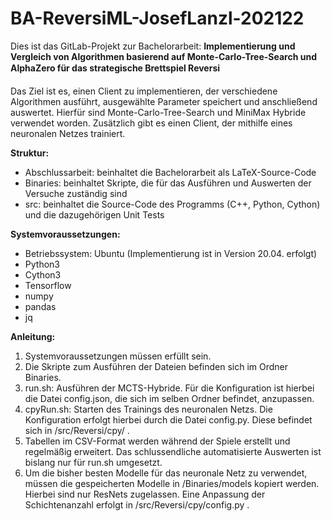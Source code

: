 # BA-ReversiML-JosefLanzl-202122

Dies ist das GitLab-Projekt zur Bachelorarbeit:
**Implementierung und Vergleich von Algorithmen basierend auf Monte-Carlo-Tree-Search und AlphaZero für das strategische Brettspiel Reversi**

Das Ziel ist es, einen Client zu implementieren, der verschiedene Algorithmen ausführt, ausgewählte Parameter speichert und anschließend auswertet.
Hierfür sind Monte-Carlo-Tree-Search und MiniMax Hybride verwendet worden.
Zusätzlich gibt es einen Client, der mithilfe eines neuronalen Netzes trainiert.

**Struktur:**

- Abschlussarbeit: beinhaltet die Bachelorarbeit als LaTeX-Source-Code
- Binaries: beinhaltet Skripte, die für das Ausführen und Auswerten der Versuche zuständig sind
- src: beinhaltet die Source-Code des Programms (C++, Python, Cython) und die dazugehörigen Unit Tests

**Systemvoraussetzungen:**

- Betriebssystem: Ubuntu (Implementierung ist in Version 20.04. erfolgt)
- Python3
- Cython3
- Tensorflow
- numpy
- pandas
- jq

**Anleitung:**

1. Systemvoraussetzungen müssen erfüllt sein. 
2. Die Skripte zum Ausführen der Dateien befinden sich im Ordner Binaries.
3. run.sh: Ausführen der MCTS-Hybride. Für die Konfiguration ist hierbei die Datei config.json, die sich im selben Ordner befindet, anzupassen.
4. cpyRun.sh: Starten des Trainings des neuronalen Netzs. Die Konfiguration erfolgt hierbei durch die Datei config.py. Diese befindet sich in /src/Reversi/cpy/ .
5. Tabellen im CSV-Format werden während der Spiele erstellt und regelmäßig erweitert. Das schlussendliche automatisierte Auswerten ist bislang nur für run.sh umgesetzt.
6. Um die bisher besten Modelle für das neuronale Netz zu verwendet, müssen die gespeicherten Modelle in /Binaries/models kopiert werden. Hierbei sind nur ResNets zugelassen. Eine Anpassung der Schichtenanzahl erfolgt in /src/Reversi/cpy/config.py .
